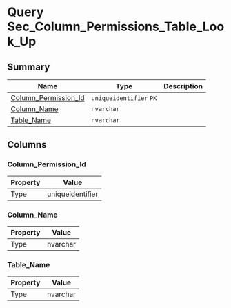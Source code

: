 # Query Sec_Column_Permissions_Table_Look_Up


## Summary

| Name | Type | Description |
| - | - | --- |
|[Column_Permission_Id](#column_permission_id)|`uniqueidentifier` `PK`||
|[Column_Name](#column_name)|`nvarchar` ||
|[Table_Name](#table_name)|`nvarchar` ||

## Columns

### Column_Permission_Id

| Property | Value |
| - | - |
|Type|uniqueidentifier|

### Column_Name

| Property | Value |
| - | - |
|Type|nvarchar|

### Table_Name

| Property | Value |
| - | - |
|Type|nvarchar|


